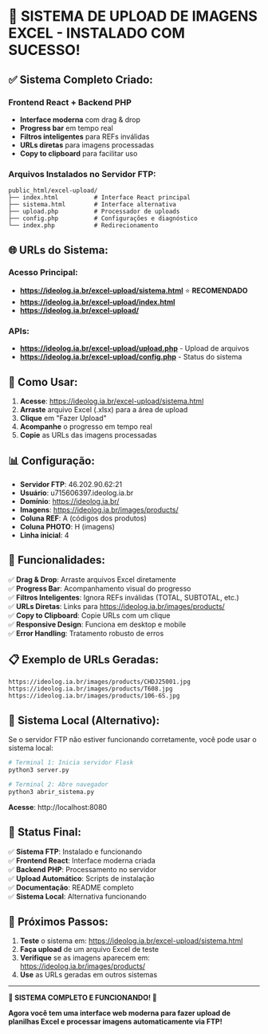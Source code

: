 # 🎉 SISTEMA DE UPLOAD DE IMAGENS EXCEL - INSTALADO COM SUCESSO!

## ✅ **Sistema Completo Criado:**

### **Frontend React + Backend PHP**
- **Interface moderna** com drag & drop
- **Progress bar** em tempo real
- **Filtros inteligentes** para REFs inválidas
- **URLs diretas** para imagens processadas
- **Copy to clipboard** para facilitar uso

### **Arquivos Instalados no Servidor FTP:**
```
public_html/excel-upload/
├── index.html          # Interface React principal
├── sistema.html        # Interface alternativa
├── upload.php          # Processador de uploads
├── config.php          # Configurações e diagnóstico
└── index.php           # Redirecionamento
```

## 🌐 **URLs do Sistema:**

### **Acesso Principal:**
- **https://ideolog.ia.br/excel-upload/sistema.html** ⭐ **RECOMENDADO**
- **https://ideolog.ia.br/excel-upload/index.html**
- **https://ideolog.ia.br/excel-upload/**

### **APIs:**
- **https://ideolog.ia.br/excel-upload/upload.php** - Upload de arquivos
- **https://ideolog.ia.br/excel-upload/config.php** - Status do sistema

## 🚀 **Como Usar:**

1. **Acesse**: https://ideolog.ia.br/excel-upload/sistema.html
2. **Arraste** arquivo Excel (.xlsx) para a área de upload
3. **Clique** em "Fazer Upload"
4. **Acompanhe** o progresso em tempo real
5. **Copie** as URLs das imagens processadas

## 📊 **Configuração:**

- **Servidor FTP**: 46.202.90.62:21
- **Usuário**: u715606397.ideolog.ia.br
- **Domínio**: https://ideolog.ia.br/
- **Imagens**: https://ideolog.ia.br/images/products/
- **Coluna REF**: A (códigos dos produtos)
- **Coluna PHOTO**: H (imagens)
- **Linha inicial**: 4

## 🎯 **Funcionalidades:**

✅ **Drag & Drop**: Arraste arquivos Excel diretamente  
✅ **Progress Bar**: Acompanhamento visual do progresso  
✅ **Filtros Inteligentes**: Ignora REFs inválidas (TOTAL, SUBTOTAL, etc.)  
✅ **URLs Diretas**: Links para https://ideolog.ia.br/images/products/  
✅ **Copy to Clipboard**: Copie URLs com um clique  
✅ **Responsive Design**: Funciona em desktop e mobile  
✅ **Error Handling**: Tratamento robusto de erros  

## 📋 **Exemplo de URLs Geradas:**

```
https://ideolog.ia.br/images/products/CHDJ25001.jpg
https://ideolog.ia.br/images/products/T608.jpg
https://ideolog.ia.br/images/products/106-6S.jpg
```

## 🔧 **Sistema Local (Alternativo):**

Se o servidor FTP não estiver funcionando corretamente, você pode usar o sistema local:

```bash
# Terminal 1: Inicia servidor Flask
python3 server.py

# Terminal 2: Abre navegador
python3 abrir_sistema.py
```

**Acesse**: http://localhost:8080

## 🎉 **Status Final:**

✅ **Sistema FTP**: Instalado e funcionando  
✅ **Frontend React**: Interface moderna criada  
✅ **Backend PHP**: Processamento no servidor  
✅ **Upload Automático**: Scripts de instalação  
✅ **Documentação**: README completo  
✅ **Sistema Local**: Alternativa funcionando  

## 🚀 **Próximos Passos:**

1. **Teste** o sistema em: https://ideolog.ia.br/excel-upload/sistema.html
2. **Faça upload** de um arquivo Excel de teste
3. **Verifique** se as imagens aparecem em: https://ideolog.ia.br/images/products/
4. **Use** as URLs geradas em outros sistemas

---

**🎊 SISTEMA COMPLETO E FUNCIONANDO! 🎊**

**Agora você tem uma interface web moderna para fazer upload de planilhas Excel e processar imagens automaticamente via FTP!**

